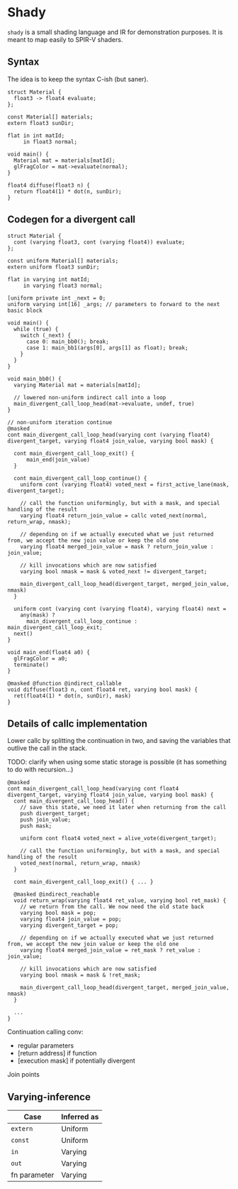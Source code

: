 # Shady

`shady` is a small shading language and IR for demonstration purposes. It is meant to map easily to SPIR-V shaders.

## Syntax

The idea is to keep the syntax C-ish (but saner).

```
struct Material {
  float3 -> float4 evaluate;
};

const Material[] materials;
extern float3 sunDir;

flat in int matId;
     in float3 normal;

void main() {
  Material mat = materials[matId];
  glFragColor = mat->evaluate(normal);
}

float4 diffuse(float3 n) {
  return float4(1) * dot(n, sunDir);
}
```

## Codegen for a divergent call

```
struct Material {
  cont (varying float3, cont (varying float4)) evaluate;
};

const uniform Material[] materials;
extern uniform float3 sunDir;

flat in varying int matId;
     in varying float3 normal;

[uniform private int _next = 0;
uniform varying int[16] _args; // parameters to forward to the next basic block

void main() {
  while (true) {
    switch (_next) {
      case 0: main_bb0(); break;
      case 1: main_bb1(args[0], args[1] as float); break;
    }
  }
}

void main_bb0() {
  varying Material mat = materials[matId];
  
  // lowered non-uniform indirect call into a loop
  main_divergent_call_loop_head(mat->evaluate, undef, true)
}

// non-uniform iteration continue
@masked
cont main_divergent_call_loop_head(varying cont (varying float4) divergent_target, varying float4 join_value, varying bool mask) {

  cont main_divergent_call_loop_exit() {
      main_end(join_value)
  }
  
  cont main_divergent_call_loop_continue() {
    uniform cont (varying float4) voted_next = first_active_lane(mask, divergent_target);
      
    // call the function uniformingly, but with a mask, and special handling of the result
    varying float4 return_join_value = callc voted_next(normal, return_wrap, nmask);
      
    // depending on if we actually executed what we just returned from, we accept the new join value or keep the old one
    varying float4 merged_join_value = mask ? return_join_value : join_value;
      
    // kill invocations which are now satisfied
    varying bool nmask = mask & voted_next != divergent_target;
        
    main_divergent_call_loop_head(divergent_target, merged_join_value, nmask)
  }

  uniform cont (varying cont (varying float4), varying float4) next = 
    any(mask) ?
      main_divergent_call_loop_continue : main_divergent_call_loop_exit;
  next()
}

void main_end(float4 a0) {
  glFragColor = a0;
  terminate()
}

@masked @function @indirect_callable
void diffuse(float3 n, cont float4 ret, varying bool mask) {
  ret(float4(1) * dot(n, sunDir), mask)
}
```

## Details of callc implementation

Lower callc by splitting the continuation in two, and saving the variables that outlive the call in the stack.

TODO: clarify when using some static storage is possible (it has something to do with recursion...)

```
@masked
cont main_divergent_call_loop_head(varying cont float4 divergent_target, varying float4 join_value, varying bool mask) {
  cont main_divergent_call_loop_head() {
    // save this state, we need it later when returning from the call
    push divergent_target;
    push join_value;
    push mask;
  
    uniform cont float4 voted_next = alive_vote(divergent_target);
    
    // call the function uniformingly, but with a mask, and special handling of the result
    voted_next(normal, return_wrap, nmask)
  }
  
  cont main_divergent_call_loop_exit() { ... }
  
  @masked @indirect_reachable
  void return_wrap(varying float4 ret_value, varying bool ret_mask) {
    // we return from the call. We now need the old state back
    varying bool mask = pop;
    varying float4 join_value = pop;
    varying divergent_target = pop;
    
    // depending on if we actually executed what we just returned from, we accept the new join value or keep the old one
    varying float4 merged_join_value = ret_mask ? ret_value : join_value;
    
    // kill invocations which are now satisfied
    varying bool nmask = mask & !ret_mask;
      
    main_divergent_call_loop_head(divergent_target, merged_join_value, nmask)
  }
  
  ...
}
```

Continuation calling conv:
 * regular parameters
 * [return address] if function
 * [execution mask] if potentially divergent

Join points 

## Varying-inference

| Case | Inferred as |
|--------------|---------|
| `extern`     | Uniform |
| `const`      | Uniform |
| `in`         | Varying |
| `out`        | Varying |
| fn parameter | Varying |